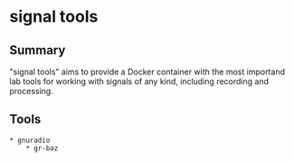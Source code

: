 # signal tools


## Summary 
"signal tools" aims to provide a Docker container with the most importand lab tools for working with signals of any kind, including recording and processing.

## Tools
	* gnuradio
		* gr-baz

